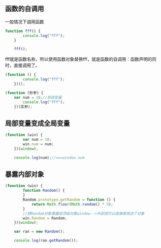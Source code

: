## 函数的自调用

一般情况下调用函数

```javascript
function fff() {
        console.log("fff");
    }

    fff();
```

fff就是函数名称，所以使用函数对象替换fff，就是函数的自调用：函数声明的同时，直接调用了。
```javascript
(function () {
        console.log("fff");
    })();
```

```javascript
(function (形参) {
    var num = 10;//局部变量
        console.log("fff");
    })(实参);
```


## 局部变量变成全局变量
```javascript
(function (win) {
        var num = 10;
        win.num = num;
    })(window);

    console.log(num);//===window.num
```

## 暴露内部对象
```javascript
(function (win) {
        function Random() {
        }
        Random.prototype.getRandom = function () {
            return Math.floor(Math.random() * 5);
        }
        //把Random对象暴露给顶级对象window-->外部就可以直接使用这个对象
        win.Random = Random;
    })(window);

    var ran = new Random();

    console.log(ran.getRandom());
```
